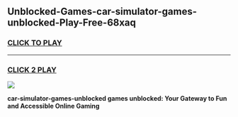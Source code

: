 
## Unblocked-Games-car-simulator-games-unblocked-Play-Free-68xaq
<h3>
<a href="https://premium76.site?title=car-simulator-games-unblocked&ref=18A1">CLICK TO PLAY</a></h3>
<hr>

<h3>
<a href="https://premium76.site?title=car-simulator-games-unblocked&ref=18A1">CLICK 2 PLAY</a>
  
</h3>

<a href="https://premium76.site?title=car-simulator-games-unblocked&ref=18A1"><img src="https://clearcache.store/games.png"></a>


**car-simulator-games-unblocked games unblocked: Your Gateway to Fun and Accessible Online Gaming**
